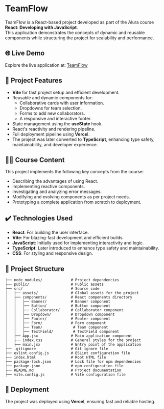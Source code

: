 # TeamFlow

TeamFlow is a React-based project developed as part of the Alura course **React: Developing with JavaScript**.  
This application demonstrates the concepts of dynamic and reusable components while structuring the project for scalability and performance.

## 🌐 Live Demo
Explore the live application at: [TeamFlow](https://team-flow-tan.vercel.app/)

## 🔨 Project Features
- **Vite** for fast project setup and efficient development.
- Reusable and dynamic components for:
  - Collaborative cards with user information.
  - Dropdowns for team selection.
  - Forms to add new collaborators.
  - A responsive and interactive footer.
- State management using the **useState** hook.
- React's reactivity and rendering pipeline.
- Full deployment pipeline using **Vercel**.
- The project was later converted to **TypeScript**, enhancing type safety, maintainability, and developer experience.


## 🧑‍💻 Course Content
This project implements the following key concepts from the course:
- Describing the advantages of using React.
- Implementing reactive components.
- Investigating and analyzing error messages.
- Modifying and evolving components as per project needs.
- Prototyping a complete application from scratch to deployment.

## ✔️ Technologies Used
- **React**: For building the user interface.
- **Vite**: For blazing-fast development and efficient builds.
- **JavaScript**: Initially used for implementing interactivity and logic.
- **TypeScript**: Later introduced to enhance type safety and maintainability.
- **CSS**: For styling and responsive design.

## 📂 Project Structure
```
├── node_modules/             # Project dependencies
├── public/                   # Public assets
├── src/                      # Source code
│   ├── assets/               # Global assets for the project
│   ├── components/           # React components directory
│   │   ├── Banner/           # Banner component
│   │   ├── Button/           # Button component
│   │   ├── Collaborator/     # Collaborator component
│   │   ├── Dropdown/         # Dropdown component
│   │   ├── Footer/           # Footer component
│   │   ├── Form/             # Form component
│   │   ├── Team/              # Team component
│   │   ├── TextField/         # TextField component
│   ├── App.jsx               # Main application component
│   ├── index.css             # General styles for the project
│   ├── main.jsx              # Entry point of the application
├── .gitignore                # Git ignore file
├── eslint.config.js          # ESLint configuration file
├── index.html                # Root HTML file
├── package-lock.json         # Lock file for npm dependencies
├── package.json              # npm configuration file
├── README.md                 # Project documentation
├── vite.config.js            # Vite configuration file
```

## 🚀 Deployment
The project was deployed using **Vercel**, ensuring fast and reliable hosting.


